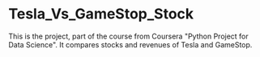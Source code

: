 # Tesla_Vs_GameStop_Stock
This is the project, part of the course from Coursera "Python Project for Data Science". It compares stocks and revenues of Tesla and GameStop.
